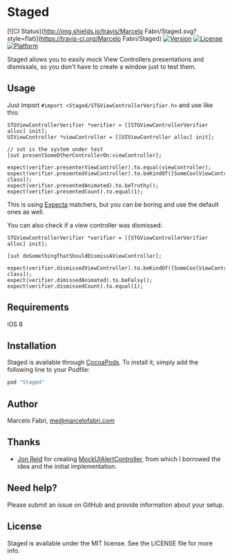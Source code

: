 # Staged

[![CI Status](http://img.shields.io/travis/Marcelo Fabri/Staged.svg?style=flat)](https://travis-ci.org/Marcelo Fabri/Staged)
[![Version](https://img.shields.io/cocoapods/v/Staged.svg?style=flat)](http://cocoapods.org/pods/Staged)
[![License](https://img.shields.io/cocoapods/l/Staged.svg?style=flat)](http://cocoapods.org/pods/Staged)
[![Platform](https://img.shields.io/cocoapods/p/Staged.svg?style=flat)](http://cocoapods.org/pods/Staged)

Staged allows you to easily mock View Controllers presentations and dismissals, so you don't have to create a window just to test them.

## Usage

Just import `#import <Staged/STGViewControllerVerifier.h>` and use like this:

```objc
STGViewControllerVerifier *verifier = [[STGViewControllerVerifier alloc] init];
UIViewController *viewController = [[UIViewController alloc] init];

// sut is the system under test
[sut presentSomeOtherControllerOn:viewController];

expect(verifier.presenterViewController).to.equal(viewController);
expect(verifier.presentedViewController).to.beKindOf([SomeCoolViewController class]);
expect(verifier.presentedAnimated).to.beTruthy();
expect(verifier.presentedCount).to.equal(1);
```

This is using [Expecta](https://github.com/specta/expecta) matchers, but you can be boring and use the default ones as well.

You can also check if a view controller was dismissed: 

```objc
STGViewControllerVerifier *verifier = [[STGViewControllerVerifier alloc] init];

[sut doSomethingThatShouldDismissAViewController];

expect(verifier.dismissedViewController).to.beKindOf([SomeCoolViewController class]);
expect(verifier.dimissedAnimated).to.beFalsy();
expect(verifier.dismissedCount).to.equal(1);
```

## Requirements

iOS 8

## Installation

Staged is available through [CocoaPods](http://cocoapods.org). To install
it, simply add the following line to your Podfile:

```ruby
pod "Staged"
```

## Author

Marcelo Fabri, me@marcelofabri.com

## Thanks

- [Jon Reid](https://twitter.com/qcoding) for creating [MockUIAlertController](https://github.com/jonreid/MockUIAlertController), from which I borrowed the idea and the initial implementation.

## Need help?

Please submit an issue on GitHub and provide information about your setup.

## License

Staged is available under the MIT license. See the LICENSE file for more info.

